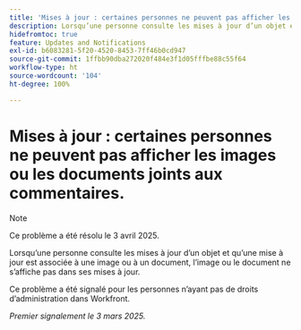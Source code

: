 ```yaml
---
title: 'Mises à jour : certaines personnes ne peuvent pas afficher les images ou les documents joints aux commentaires.'
description: Lorsqu’une personne consulte les mises à jour d’un objet et qu’une mise à jour est associée à une image ou à un document, l’image ou le document ne s’affiche pas dans ses mises à jour.
hidefromtoc: true
feature: Updates and Notifications
exl-id: b6083281-5f20-4520-8453-7ff46b0cd947
source-git-commit: 1ffbb90dba272020f484e3f1d05fffbe88c55f64
workflow-type: ht
source-wordcount: '104'
ht-degree: 100%

---
```


# Mises à jour : certaines personnes ne peuvent pas afficher les images ou les documents joints aux commentaires.

>[!NOTE]
>
>Ce problème a été résolu le 3 avril 2025.

Lorsqu’une personne consulte les mises à jour d’un objet et qu’une mise à jour est associée à une image ou à un document, l’image ou le document ne s’affiche pas dans ses mises à jour.

Ce problème a été signalé pour les personnes n’ayant pas de droits d’administration dans Workfront.

_Premier signalement le 3 mars 2025._
